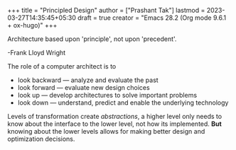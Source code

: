 +++
title = "Principled Design"
author = ["Prashant Tak"]
lastmod = 2023-03-27T14:35:45+05:30
draft = true
creator = "Emacs 28.2 (Org mode 9.6.1 + ox-hugo)"
+++

<div class="epigraph">

Architecture based upon 'principle', not upon 'precedent'.

<div class="epicite">

-Frank Lloyd Wright

</div>

</div>

The role of a computer architect is to

-   look backward — analyze and evaluate the past
-   look forward — evaluate new design choices
-   look up — develop architectures to solve important problems
-   look down — understand, predict and enable the underlying technology

Levels of transformation create _abstractions_, a higher level only needs to know about the interface to the lower level, not how its implemented. **But** knowing about the lower levels allows for making better design and optimization decisions.
